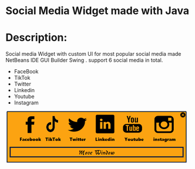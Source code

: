 # Social Media Widget made with Java

# Description:
Social media Widget with custom UI for most popular social media made NetBeans IDE GUI Builder Swing . support 6 social media in total.
* FaceBook 
* TikTok
* Twitter
* Linkedin
* Youtube
* Instagram

![alt text](https://github.com/Kyr-M/Social_Media_Widget/blob/main/Social_media_Ui.png)

